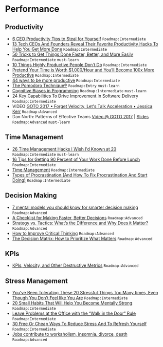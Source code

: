 # Performance

## Productivity

- [6 CEO Productivity Tips to Steal for Yourself](https://mashable.com/2014/04/21/productivity-tips-ceo/) `Roadmap:Intermediate`
- [13 Tech CEOs And Founders Reveal Their Favorite Productivity Hacks To Help You Get More Done](https://www.businessinsider.com/tech-ceos-favorite-productivity-hacks-2013-8) `Roadmap:Intermediate`
- [50 Tricks to Get Things Done Faster, Better, and More Easily](https://www.lifehack.org/articles/productivity/50-tricks-to-get-things-done-faster-better-and-more-easily.html) `Roadmap:Intermediate` `must-learn`
- [10 Things Highly Productive People Don’t Do](https://www.lifehack.org/articles/productivity/10-things-highly-productive-people-dont-2.html) `Roadmap:Intermediate`
- [Pretend Your Time is Worth $1,000/Hour and You’ll Become 100x More Productive](https://medium.com/swlh/pretend-your-time-is-worth-1-000-hour-and-youll-become-100x-more-productive-f04628bb3e6d) `Roadmap:Intermediate`
- [44 ways to be more productive](https://www.stl-training.co.uk/sharing/16-44-ways-be-more-productive.html) `Roadmap:Intermediate`
- [The Pomodoro Technique®](https://francescocirillo.com/pages/pomodoro-technique) `Roadmap:Entry` `must-learn`
- [Cognitive Biases in Programming](https://medium.com/hackernoon/cognitive-biases-in-programming-5e937707c27b) `Roadmap:Intermediate` `must-learn`
- [24 Key Capabilities To Drive Improvement In Software Delivery](https://itrevolution.com/24-key-capabilities-to-drive-improvement-in-software-delivery/) `Roadmap:Intermediate`
- VIDEO [GOTO 2017 • Forget Velocity, Let's Talk Acceleration • Jessica Kerr](https://www.youtube.com/watch?v=Lbcyyu8XB_Y) `Roadmap:Advanced`
- Dan North: Patterns of Effective Teams [Video @ GOTO 2017](https://www.youtube.com/watch?v=lvs7VEsQzKY) | [Slides](https://files.gotocon.com/uploads/slides/conference_3/62/original/Patterns_of_Effective_Teams%20PDF.pdf) `Roadmap:Advanced` `must-learn`

## Time Management

- [26 Time Management Hacks I Wish I'd Known at 20](https://www.slideshare.net/egarbugli/26-time-management-hacks-i-wish-id-known-at-20) `Roadmap:Intermediate` `must-learn`
- [16 Tips for Getting 90 Percent of Your Work Done Before Lunch](https://www.inc.com/neil-patel/16-tips-for-getting-90-of-your-work-done-in-the-morning.html) `Roadmap:Intermediate`
- [Time Management](https://www.mindtools.com/pages/main/newMN_HTE.htm) `Roadmap:Intermediate`
- [Types of Procrastination (And How To Fix Procrastination And Start Doing)](https://www.lifehack.org/articles/productivity/types-procrastination-and-how-you-can-fix-them.html) `Roadmap:Intermediate`

## Decision Making

- [7 mental models you should know for smarter decision making](https://thenextweb.com/lifehacks/2016/08/01/989517/) `Roadmap:Advanced`
- [A Checklist for Making Faster, Better Decisions](https://hbr.org/2016/03/a-checklist-for-making-faster-better-decisions) `Roadmap:Advanced`
- [Strategy vs. Tactics: What’s the Difference and Why Does it Matter?](https://fs.blog/2018/08/strategy-vs-tactics/) `Roadmap:Advanced`
- [How to Improve Critical Thinking](https://www.scotthyoung.com/blog/2019/03/07/improve-critical-thinking/) `Roadmap:Advanced`
- [The Decision Matrix: How to Prioritize What Matters](https://fs.blog/2018/09/decision-matrix/) `Roadmap:Advanced`

## KPIs

- [KPIs, Velocity, and Other Destructive Metrics](https://holub.com/kpis-velocity-and-other-destructive-metrics/) `Roadmap:Advanced`

## Stress Management

- [You’ve Been Tolerating These 20 Stressful Things Too Many times, Even Though You Don’t Feel like You Are](https://www.lifehack.org/articles/communication/youve-been-tolerating-these-20-stressful-things-too-many-times-even-though-you-dont-feel-like-you-are.html) `Roadmap:Intermediate`
- [20 Small Habits That Will Help You Become Mentally Strong](https://www.lifehack.org/354489/20-small-habits-build-become-mentally-stronger-this-year) `Roadmap:Intermediate`
- [Leave Problems at the Office with the “Walk in the Door" Rule](https://lifehacker.com/leave-problems-at-the-office-with-the-walk-in-the-door-1599280269) `Roadmap:Intermediate`
- [30 Free Or Cheap Ways To Reduce Stress And To Refresh Yourself](https://www.lifehack.org/articles/money/30-free-cheap-ways-reduce-stress-and-refresh-yourself.html) `Roadmap:Intermediate`
- [Jobs contribute to workaholism, insomnia, divorce, death](https://www.businessinsider.com/disturbing-facts-about-your-job-2011-2) `Roadmap:Advanced`
